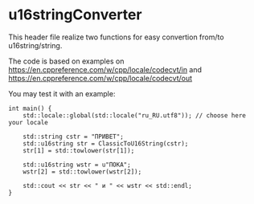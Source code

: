 # u16stringConverter

This header file realize two functions for easy convertion from/to u16string/string.

The code is based on examples on https://en.cppreference.com/w/cpp/locale/codecvt/in and https://en.cppreference.com/w/cpp/locale/codecvt/out

You may test it with an example:

```
int main() {
    std::locale::global(std::locale("ru_RU.utf8")); // choose here your locale

    std::string cstr = "ПРИВЕТ";
    std::u16string str = ClassicToU16String(cstr);
    str[1] = std::towlower(str[1]);

    std::u16string wstr = u"ПОКА";
    wstr[2] = std::towlower(wstr[2]);

    std::cout << str << " и " << wstr << std::endl;
}
```
